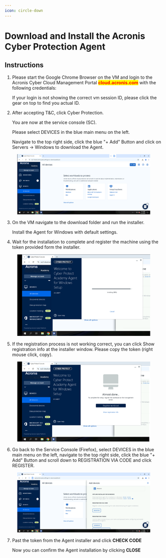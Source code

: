 ```yaml
---
icon: circle-down
---
```


# Download and Install the Acronis Cyber Protection Agent

## Instructions

1.  Please start the Google Chrome Browser on the VM and login to the Acronis Cyber Cloud Management Portal <mark style="color:red;">**cloud.acronis.com**</mark> with the following credentials:



    If your login is not showing the correct vm session ID, please click the gear on top to find you actual ID.



2.  After accepting T\&C, click Cyber Protection.

    You are now at the service console (SC).

    Please select DEVICES in the blue main menu on the left.

    Navigate to the top right side, click the blue "+ Add" Button and click on Servers -> Windows to download the Agent.

<figure><img src="../../.gitbook/assets/image (17) (1).png" alt=""><figcaption></figcaption></figure>

3.  On the VM navigate to the download folder and run the installer.

    Install the Agent for Windows with default settings.



4. Wait for the installation to complete and register the machine using the token provided form the installer.

<figure><img src="../../.gitbook/assets/image (14) (1).png" alt=""><figcaption></figcaption></figure>

5. If the registration process is not working correct, you can click Show registration info at the installer window. Please copy the token (right mouse click, copy).

<figure><img src="../../.gitbook/assets/image (15) (1).png" alt=""><figcaption></figcaption></figure>

6. Go back to the Service Console (Firefox), select DEVICES in the blue main menu on the left, navigate to the top right side, click the blue "+ Add" Button and scroll down to REGISTRATION VIA CODE and click REGISTER.

<figure><img src="../../.gitbook/assets/image (16) (1).png" alt=""><figcaption></figcaption></figure>

7.  Past the token from the Agent installer and click **CHECK CODE**

    Now you can confirm the Agent installation by clicking **CLOSE**


